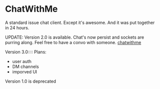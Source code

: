# ChatWithMe

A standard issue chat client. Except it's awesome. And it was put together in 24 hours.

UPDATE: Version 2.0 is available. Chat's now persist and sockets are purring along. Feel free to have a convo with
someone. [chatwithme](http://chatwithme.xyz)

Version 3.0:::: Plans:
  - user auth 
  - DM channels
  - imporved UI
  
  
Version 1.0 is deprecated 

